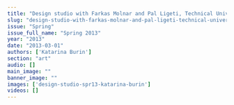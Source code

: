 ```yaml
---
title: "Design studio with Farkas Molnar and Pal Ligeti, Technical University Budapest, 1928"
slug: "design-studio-with-farkas-molnar-and-pal-ligeti-technical-university-budapest-1928"
issue: "Spring"
issue_full_name: "Spring 2013"
year: "2013"
date: "2013-03-01"
authors: ['Katarina Burin']
section: "art"
audio: []
main_image: ""
banner_image: ""
images: ['design-studio-spr13-katarina-burin']
videos: []
---
```

